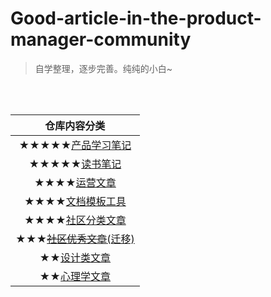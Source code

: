 # Good-article-in-the-product-manager-community

>自学整理，逐步完善。纯纯的小白~
<br/>
<br/>



| 仓库内容分类 |
| :------: |
| ★★★★★[产品学习笔记](https://github.com/wangyr45/Good-article-in-the-product-manager-community/blob/master/Study%20notes/Menu.md) |
| ★★★★★[读书笔记](https://github.com/wangyr45/Product-Manager/tree/master/Reading%20Notes) |
|  ★★★★[运营文章](https://github.com/wangyr45/Product-Manager/blob/master/Operation.md) |
|   ★★★★[文档模板工具](https://github.com/wangyr45/Good-article-in-the-product-manager-community/blob/master/Document/document.md) |
|   ★★★★[社区分类文章](https://github.com/wangyr45/Product-Manager/tree/master/Classification%20of%20articles) |
|     ★★★[~~社区优秀文章~~(迁移)](https://github.com/wangyr45/Good-article-in-the-product-manager-community/blob/master/Product/Product.md) |
|       ★★[设计类文章](https://github.com/wangyr45/Good-article-in-the-product-manager-community/blob/master/Design.md) |
|       ★★[心理学文章](https://github.com/wangyr45/Good-article-in-the-product-manager-community/blob/master/psychology.md) |

